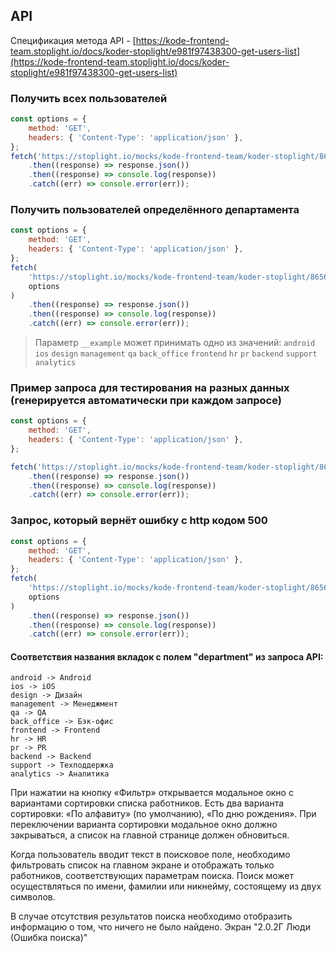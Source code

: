 ## API

Спецификация метода API - [https://kode-frontend-team.stoplight.io/docs/koder-stoplight/e981f97438300-get-users-list](https://kode-frontend-team.stoplight.io/docs/koder-stoplight/e981f97438300-get-users-list)

### Получить всех пользователей

```javascript
const options = {
    method: 'GET',
    headers: { 'Content-Type': 'application/json' },
};
fetch('https://stoplight.io/mocks/kode-frontend-team/koder-stoplight/86566464/users?__example=all', options)
    .then((response) => response.json())
    .then((response) => console.log(response))
    .catch((err) => console.error(err));
```

### Получить пользователей определённого департамента

```javascript
const options = {
    method: 'GET',
    headers: { 'Content-Type': 'application/json' },
};
fetch(
    'https://stoplight.io/mocks/kode-frontend-team/koder-stoplight/86566464/users?__example=frontend',
    options
)
    .then((response) => response.json())
    .then((response) => console.log(response))
    .catch((err) => console.error(err));
```

> Параметр `__example` может принимать одно из значений:
> `android` `ios` `design` `management` `qa` `back_office` `frontend` `hr` `pr` `backend` `support` `analytics`

### Пример запроса для тестирования на разных данных (генерируется автоматически при каждом запросе)

```javascript
const options = {
    method: 'GET',
    headers: { 'Content-Type': 'application/json' },
};

fetch('https://stoplight.io/mocks/kode-frontend-team/koder-stoplight/86566464/users?__dynamic=true', options)
    .then((response) => response.json())
    .then((response) => console.log(response))
    .catch((err) => console.error(err));
```

### Запрос, который вернёт ошибку с http кодом 500

```javascript
const options = {
    method: 'GET',
    headers: { 'Content-Type': 'application/json' },
};
fetch(
    'https://stoplight.io/mocks/kode-frontend-team/koder-stoplight/86566464/users?__code=500&__dynamic=true',
    options
)
    .then((response) => response.json())
    .then((response) => console.log(response))
    .catch((err) => console.error(err));
```

#### Соответствия названия вкладок с полем "department" из запроса API:

```
android -> Android
ios -> iOS
design -> Дизайн
management -> Менеджмент
qa -> QA
back_office -> Бэк-офис
frontend -> Frontend
hr -> HR
pr -> PR
backend -> Backend
support -> Техподдержка
analytics -> Аналитика
```

При нажатии на кнопку «Фильтр» открывается модальное окно с вариантами сортировки списка работников. Есть два варианта сортировки: «По алфавиту» (по умолчанию), «По дню рождения». При переключении варианта сортировки модальное окно должно закрываться, а список на главной странице должен обновиться.

Когда пользователь вводит текст в поисковое поле, необходимо фильтровать список на главном экране и отображать только работников, соответствующих параметрам поиска. Поиск может осуществляться по имени, фамилии или никнейму, состоящему из двух символов.

В случае отсутствия результатов поиска необходимо отобразить информацию о том, что ничего не было найдено. Экран "2.0.2Г Люди (Ошибка поиска)"
